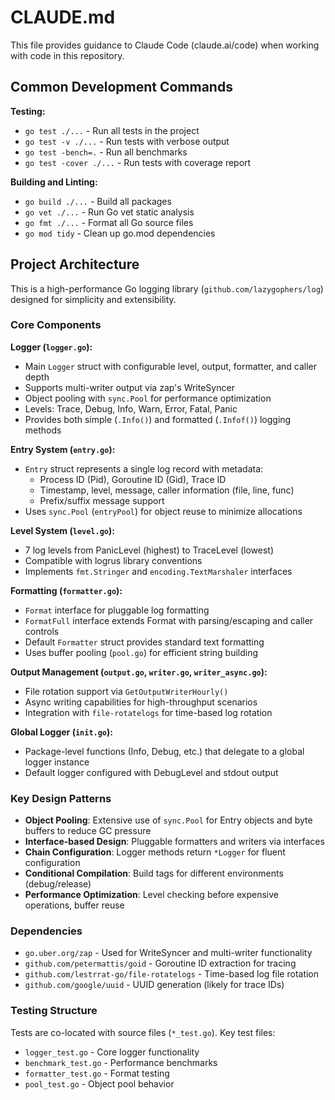 # CLAUDE.md

This file provides guidance to Claude Code (claude.ai/code) when working with code in this repository.

## Common Development Commands

**Testing:**
- `go test ./...` - Run all tests in the project
- `go test -v ./...` - Run tests with verbose output  
- `go test -bench=.` - Run all benchmarks
- `go test -cover ./...` - Run tests with coverage report

**Building and Linting:**
- `go build ./...` - Build all packages
- `go vet ./...` - Run Go vet static analysis
- `go fmt ./...` - Format all Go source files
- `go mod tidy` - Clean up go.mod dependencies

## Project Architecture

This is a high-performance Go logging library (`github.com/lazygophers/log`) designed for simplicity and extensibility.

### Core Components

**Logger (`logger.go`):**
- Main `Logger` struct with configurable level, output, formatter, and caller depth
- Supports multi-writer output via zap's WriteSyncer
- Object pooling with `sync.Pool` for performance optimization
- Levels: Trace, Debug, Info, Warn, Error, Fatal, Panic
- Provides both simple (`.Info()`) and formatted (`.Infof()`) logging methods

**Entry System (`entry.go`):**
- `Entry` struct represents a single log record with metadata:
  - Process ID (Pid), Goroutine ID (Gid), Trace ID
  - Timestamp, level, message, caller information (file, line, func)
  - Prefix/suffix message support
- Uses `sync.Pool` (`entryPool`) for object reuse to minimize allocations

**Level System (`level.go`):**
- 7 log levels from PanicLevel (highest) to TraceLevel (lowest)
- Compatible with logrus library conventions
- Implements `fmt.Stringer` and `encoding.TextMarshaler` interfaces

**Formatting (`formatter.go`):**
- `Format` interface for pluggable log formatting
- `FormatFull` interface extends Format with parsing/escaping and caller controls  
- Default `Formatter` struct provides standard text formatting
- Uses buffer pooling (`pool.go`) for efficient string building

**Output Management (`output.go`, `writer.go`, `writer_async.go`):**
- File rotation support via `GetOutputWriterHourly()` 
- Async writing capabilities for high-throughput scenarios
- Integration with `file-rotatelogs` for time-based log rotation

**Global Logger (`init.go`):**
- Package-level functions (Info, Debug, etc.) that delegate to a global logger instance
- Default logger configured with DebugLevel and stdout output

### Key Design Patterns

- **Object Pooling**: Extensive use of `sync.Pool` for Entry objects and byte buffers to reduce GC pressure
- **Interface-based Design**: Pluggable formatters and writers via interfaces
- **Chain Configuration**: Logger methods return `*Logger` for fluent configuration
- **Conditional Compilation**: Build tags for different environments (debug/release)
- **Performance Optimization**: Level checking before expensive operations, buffer reuse

### Dependencies

- `go.uber.org/zap` - Used for WriteSyncer and multi-writer functionality
- `github.com/petermattis/goid` - Goroutine ID extraction for tracing
- `github.com/lestrrat-go/file-rotatelogs` - Time-based log file rotation
- `github.com/google/uuid` - UUID generation (likely for trace IDs)

### Testing Structure

Tests are co-located with source files (`*_test.go`). Key test files:
- `logger_test.go` - Core logger functionality
- `benchmark_test.go` - Performance benchmarks  
- `formatter_test.go` - Format testing
- `pool_test.go` - Object pool behavior
